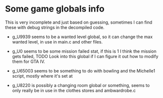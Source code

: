 # Some game globals info
This is very incomplete and just based on guessing, sometimes I can find these with debug strings in the decompiled code.

* g_U9939 seems to be a wanted level global, so it can change the max wanted level, in use in main.c and other files.

* g_U0 seems to be some mission failed stat, if this is 1 I think the mission gets failed, TODO Look into this global if I can figure it out how to modify them for GTA IV.

* g_U65003 seems to be something to do with bowling and the Michelle1 script, mostly where it's set at

* g_U8220 is possibly a changing room global or something, seems to only really be in use in the clothes stores and ambwardrobe.c